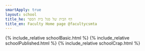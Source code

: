 ```yaml
---
smartApply: true
layout: school
title_he: דף הבית של סגל בית הספר
title_en: Faculty Home page @facultycsmta
---
```

{% include_relative schoolBasic.html %}
{% include_relative schoolPublished.html %}
{% include_relative schoolCrap.html %}
